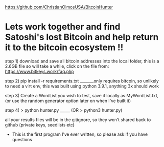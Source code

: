 https://github.com/ChristianOlmosUSA/BitcoinHunter
 
# Lets work together and find Satoshi's lost Bitcoin and help return it to the bitcoin ecosystem !!

step 1) download and save all bitcoin addresses into the local folder, this is a 2.6GB file so will take a while, click on the file from:
https://www.bitkeys.work/faq.php 

step 2) pip install -r requirements.txt _______only requires bitcoin, so unlikely to need a virt env, this was built using python 3.9.1, anything 3x should work

step 3) Create a WordList you wish to test, save it locally as MyWordList.txt, (or use the random generator option later on when I've built it)

step 4) > python hunter.py  _____ (OR > python3 hunter.py)

all your results files will be in the gitignore, so they won't shared back to github (private keys, seedlists etc)

* This is the first program I've ever written, so please ask if you have questions

